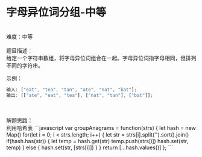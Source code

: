 # 字母异位词分组-中等

<br />难度：中等<br />
<br />题目描述：<br />给定一个字符串数组，将字母异位词组合在一起。字母异位词指字母相同，但排列不同的字符串。

示例：

```javascript
输入: ["eat", "tea", "tan", "ate", "nat", "bat"];
输出: [["ate", "eat", "tea"], ["nat", "tan"], ["bat"]];
```

<br />
<br />解题思路：<br />利用哈希表
```javascript
var groupAnagrams = function(strs) {
    let hash = new Map()
    for(let i = 0; i < strs.length; i++) {
        let str = strs[i].split('').sort().join()
        if(hash.has(str)) {
            let temp = hash.get(str)
            temp.push(strs[i])
            hash.set(str, temp)
        } else {
            hash.set(str, [strs[i]])
        }
    }
    return [...hash.values()]
};
```
